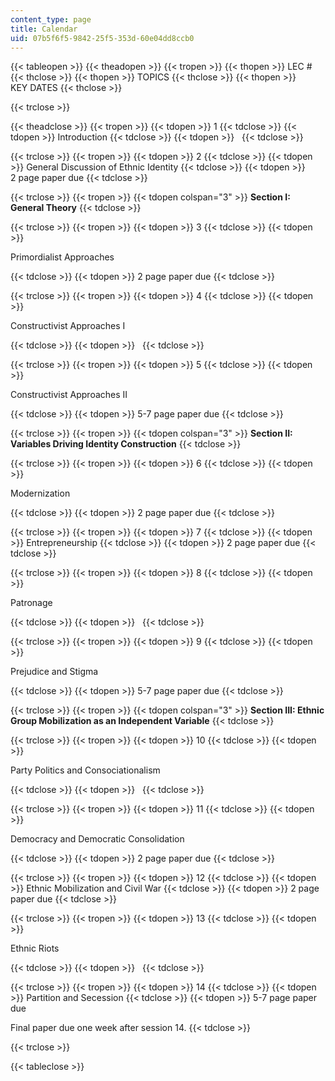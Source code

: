 ```yaml
---
content_type: page
title: Calendar
uid: 07b5f6f5-9842-25f5-353d-60e04dd8ccb0
---
```


{{< tableopen >}}
{{< theadopen >}}
{{< tropen >}}
{{< thopen >}}
LEC #
{{< thclose >}}
{{< thopen >}}
TOPICS
{{< thclose >}}
{{< thopen >}}
KEY DATES
{{< thclose >}}

{{< trclose >}}

{{< theadclose >}}
{{< tropen >}}
{{< tdopen >}}
1
{{< tdclose >}}
{{< tdopen >}}
Introduction
{{< tdclose >}}
{{< tdopen >}}
 
{{< tdclose >}}

{{< trclose >}}
{{< tropen >}}
{{< tdopen >}}
2
{{< tdclose >}}
{{< tdopen >}}
General Discussion of Ethnic Identity
{{< tdclose >}}
{{< tdopen >}}
2 page paper due
{{< tdclose >}}

{{< trclose >}}
{{< tropen >}}
{{< tdopen colspan="3" >}}
**Section I: General Theory**
{{< tdclose >}}

{{< trclose >}}
{{< tropen >}}
{{< tdopen >}}
3
{{< tdclose >}}
{{< tdopen >}}


Primordialist Approaches


{{< tdclose >}}
{{< tdopen >}}
2 page paper due
{{< tdclose >}}

{{< trclose >}}
{{< tropen >}}
{{< tdopen >}}
4
{{< tdclose >}}
{{< tdopen >}}


Constructivist Approaches I


{{< tdclose >}}
{{< tdopen >}}
 
{{< tdclose >}}

{{< trclose >}}
{{< tropen >}}
{{< tdopen >}}
5
{{< tdclose >}}
{{< tdopen >}}


Constructivist Approaches II


{{< tdclose >}}
{{< tdopen >}}
5-7 page paper due
{{< tdclose >}}

{{< trclose >}}
{{< tropen >}}
{{< tdopen colspan="3" >}}
**Section II: Variables Driving Identity Construction**
{{< tdclose >}}

{{< trclose >}}
{{< tropen >}}
{{< tdopen >}}
6
{{< tdclose >}}
{{< tdopen >}}


Modernization


{{< tdclose >}}
{{< tdopen >}}
2 page paper due
{{< tdclose >}}

{{< trclose >}}
{{< tropen >}}
{{< tdopen >}}
7
{{< tdclose >}}
{{< tdopen >}}
Entrepreneurship
{{< tdclose >}}
{{< tdopen >}}
2 page paper due
{{< tdclose >}}

{{< trclose >}}
{{< tropen >}}
{{< tdopen >}}
8
{{< tdclose >}}
{{< tdopen >}}


Patronage


{{< tdclose >}}
{{< tdopen >}}
 
{{< tdclose >}}

{{< trclose >}}
{{< tropen >}}
{{< tdopen >}}
9
{{< tdclose >}}
{{< tdopen >}}


Prejudice and Stigma


{{< tdclose >}}
{{< tdopen >}}
5-7 page paper due
{{< tdclose >}}

{{< trclose >}}
{{< tropen >}}
{{< tdopen colspan="3" >}}
**Section III: Ethnic Group Mobilization as an Independent Variable**
{{< tdclose >}}

{{< trclose >}}
{{< tropen >}}
{{< tdopen >}}
10
{{< tdclose >}}
{{< tdopen >}}


Party Politics and Consociationalism


{{< tdclose >}}
{{< tdopen >}}
 
{{< tdclose >}}

{{< trclose >}}
{{< tropen >}}
{{< tdopen >}}
11
{{< tdclose >}}
{{< tdopen >}}


Democracy and Democratic Consolidation


{{< tdclose >}}
{{< tdopen >}}
2 page paper due
{{< tdclose >}}

{{< trclose >}}
{{< tropen >}}
{{< tdopen >}}
12
{{< tdclose >}}
{{< tdopen >}}
Ethnic Mobilization and Civil War
{{< tdclose >}}
{{< tdopen >}}
2 page paper due
{{< tdclose >}}

{{< trclose >}}
{{< tropen >}}
{{< tdopen >}}
13
{{< tdclose >}}
{{< tdopen >}}


Ethnic Riots


{{< tdclose >}}
{{< tdopen >}}
 
{{< tdclose >}}

{{< trclose >}}
{{< tropen >}}
{{< tdopen >}}
14
{{< tdclose >}}
{{< tdopen >}}
Partition and Secession
{{< tdclose >}}
{{< tdopen >}}
5-7 page paper due  
  
Final paper due one week after session 14.
{{< tdclose >}}

{{< trclose >}}

{{< tableclose >}}